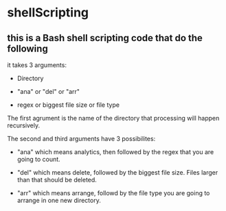 # shellScripting

## this is a **Bash** shell scripting code that do the following

it takes 3 arguments:

* Directory

* "ana" or "del" or "arr"

* regex or biggest file size or file type

The first agrument is the name of the directory that processing will happen recursively.

The second and third arguments have 3 possibilites:

* "ana" which means analytics, then followed by the regex that you are going to count.

* "del" which means delete, followed by the biggest file size. Files larger than that should be deleted.

* "arr" which means arrange, followd by the file type you are going to arrange in one new directory.
